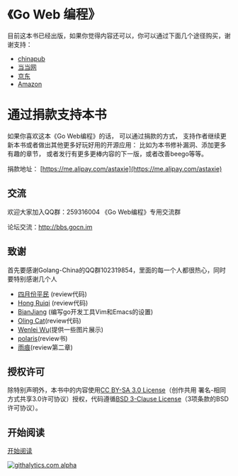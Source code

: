 # 《Go Web 编程》
目前这本书已经出版，如果你觉得内容还可以，你可以通过下面几个途径购买，谢谢支持：

- [chinapub](http://product.china-pub.com/3767290)
- [当当网](http://product.dangdang.com/product.aspx?product_id=23231404)
- [京东](http://book.jd.com/11224644.html)
- [Amazon](http://www.amazon.cn/Go-Web%E7%BC%96%E7%A8%8B-%E8%B0%A2%E5%AD%9F%E5%86%9B/dp/B00CHWVAHQ/ref=sr_1_1?s=books&ie=UTF8&qid=1369323453&sr=1-1)

# 通过捐款支持本书
如果你喜欢这本《Go Web编程》的话， 可以通过捐款的方式， 支持作者继续更新本书或者做出其他更多好玩好用的开源应用： 比如为本书修补漏洞、添加更多有趣的章节， 或者发行有更多更棒内容的下一版，或者改善beego等等。

捐款地址： [https://me.alipay.com/astaxie](https://me.alipay.com/astaxie)


## 交流
欢迎大家加入QQ群：259316004 《Go Web编程》专用交流群

论坛交流：http://bbs.gocn.im

## 致谢
首先要感谢Golang-China的QQ群102319854，里面的每一个人都很热心，同时要特别感谢几个人

 - [四月份平民](https://plus.google.com/110445767383269817959) (review代码)
 - [Hong Ruiqi](https://github.com/hongruiqi) (review代码)
 - [BianJiang](https://github.com/border) (编写go开发工具Vim和Emacs的设置)
 - [Oling Cat](https://github.com/OlingCat)(review代码)
 - [Wenlei Wu](mailto:spadesacn@gmail.com)(提供一些图片展示)
 - [polaris](https://github.com/polaris1119)(review书)
 - [雨痕](https://github.com/qyuhen)(review第二章)

## 授权许可
除特别声明外，本书中的内容使用[CC BY-SA 3.0 License](http://creativecommons.org/licenses/by-sa/3.0/)（创作共用 署名-相同方式共享3.0许可协议）授权，代码遵循[BSD 3-Clause License](<https://github.com/astaxie/build-web-application-with-golang/blob/master/LICENSE.md>)（3项条款的BSD许可协议）。

## 开始阅读
[开始阅读](<https://github.com/astaxie/build-web-application-with-golang/blob/master/ebook/preface.md>)


[![githalytics.com alpha](https://cruel-carlota.pagodabox.com/44c98c9d398b8319b6e87edcd3e34144 "githalytics.com")](http://githalytics.com/astaxie/build-web-application-with-golang)
